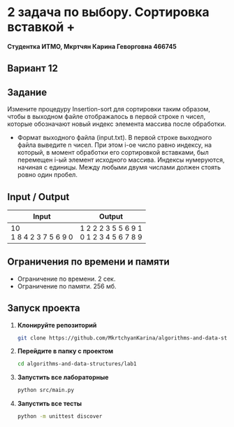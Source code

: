 # 2 задача по выбору. Сортировка вставкой +
**Студентка ИТМО,  Мкртчян Карина Геворговна  466745**  

## Вариант 12

## Задание
Измените процедуру Insertion-sort для сортировки таким образом, чтобы в
выходном файле отображалось в первой строке n чисел, которые обозначают
новый индекс элемента массива после обработки.
- Формат выходного файла (input.txt). В первой строке выходного файла
выведите n чисел. При этом i-ое число равно индексу, на который, в момент
обработки его сортировкой вставками, был перемещен i-ый элемент исходного массива. Индексы нумеруются, начиная с единицы. Между любыми
двумя числами должен стоять ровно один пробел.


## Input / Output 

| Input                        | Output                                        |
|------------------------------|-----------------------------------------------|
| 10 <br/> 1 8 4 2 3 7 5 6 9 0 | 1 2 2 2 3 5 5 6 9 1 <br/> 0 1 2 3 4 5 6 7 8 9 |


## Ограничения по времени и памяти

- Ограничение по времени. 2 сек.
- Ограничение по памяти. 256 мб.


## Запуск проекта
1. **Клонируйте репозиторий**
   ```bash
   git clone https://github.com/MkrtchyanKarina/algorithms-and-data-structures.git
   ```
2. **Перейдите в папку с проектом**
   ```bash
   cd algorithms-and-data-structures/lab1
   ```
3. **Запустить все лабораторные**
    ```bash
   python src/main.py
   ```
4. **Запустить все тесты**
    ```bash
   python -m unittest discover
   ```